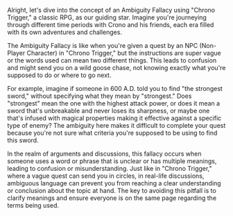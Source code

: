 Alright, let's dive into the concept of an Ambiguity Fallacy using "Chrono Trigger," a classic RPG, as our guiding star. Imagine you're journeying through different time periods with Crono and his friends, each era filled with its own adventures and challenges.

The Ambiguity Fallacy is like when you're given a quest by an NPC (Non-Player Character) in "Chrono Trigger," but the instructions are super vague or the words used can mean two different things. This leads to confusion and might send you on a wild goose chase, not knowing exactly what you're supposed to do or where to go next. 

For example, imagine if someone in 600 A.D. told you to find "the strongest sword," without specifying what they mean by "strongest." Does "strongest" mean the one with the highest attack power, or does it mean a sword that's unbreakable and never loses its sharpness, or maybe one that's infused with magical properties making it effective against a specific type of enemy? The ambiguity here makes it difficult to complete your quest because you're not sure what criteria you're supposed to be using to find this sword.

In the realm of arguments and discussions, this fallacy occurs when someone uses a word or phrase that is unclear or has multiple meanings, leading to confusion or misunderstanding. Just like in "Chrono Trigger," where a vague quest can send you in circles, in real-life discussions, ambiguous language can prevent you from reaching a clear understanding or conclusion about the topic at hand. The key to avoiding this pitfall is to clarify meanings and ensure everyone is on the same page regarding the terms being used.